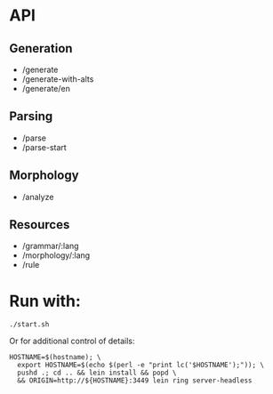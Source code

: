 # API

## Generation

- /generate
- /generate-with-alts
- /generate/en

## Parsing 

- /parse
- /parse-start

## Morphology

- /analyze

## Resources

- /grammar/:lang
- /morphology/:lang
- /rule

# Run with:

```
./start.sh
```

Or for additional control of details:

```
HOSTNAME=$(hostname); \
  export HOSTNAME=$(echo $(perl -e "print lc('$HOSTNAME');")); \
  pushd .; cd .. && lein install && popd \
  && ORIGIN=http://${HOSTNAME}:3449 lein ring server-headless
```

